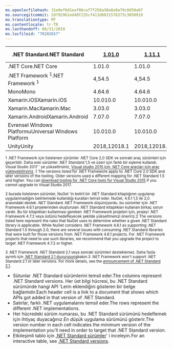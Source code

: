 ```yaml
---
ms.openlocfilehash: 31e0ef6d1eaf06caf7f258a38e8a9a79c0d50a07
ms.sourcegitcommit: 2d792961ed48f235cf413d6031576373c3050918
ms.translationtype: MT
ms.contentlocale: tr-TR
ms.lasthandoff: 08/31/2019
ms.locfileid: "70202657"
---
```

| <span data-ttu-id="59851-101">.NET Standard</span><span class="sxs-lookup"><span data-stu-id="59851-101">.NET Standard</span></span>              | <span data-ttu-id="59851-102">[1,0]</span><span class="sxs-lookup"><span data-stu-id="59851-102">[1.0]</span></span>  | <span data-ttu-id="59851-103">[1,1]</span><span class="sxs-lookup"><span data-stu-id="59851-103">[1.1]</span></span>  | <span data-ttu-id="59851-104">[1,2]</span><span class="sxs-lookup"><span data-stu-id="59851-104">[1.2]</span></span> | <span data-ttu-id="59851-105">[1,3]</span><span class="sxs-lookup"><span data-stu-id="59851-105">[1.3]</span></span> | <span data-ttu-id="59851-106">[1,4]</span><span class="sxs-lookup"><span data-stu-id="59851-106">[1.4]</span></span> | <span data-ttu-id="59851-107">[1,5]</span><span class="sxs-lookup"><span data-stu-id="59851-107">[1.5]</span></span>              | <span data-ttu-id="59851-108">[1,6]</span><span class="sxs-lookup"><span data-stu-id="59851-108">[1.6]</span></span>              | <span data-ttu-id="59851-109">[2,0]</span><span class="sxs-lookup"><span data-stu-id="59851-109">[2.0]</span></span>               | <span data-ttu-id="59851-110">[2,1] </span><span class="sxs-lookup"><span data-stu-id="59851-110">[2.1] </span></span><br /> <span data-ttu-id="59851-111">Önizleme</span><span class="sxs-lookup"><span data-stu-id="59851-111">Preview</span></span> |
|----------------------------|--------|--------|-------|-------|-------|--------------------|--------------------|---------------------|---------------------
| <span data-ttu-id="59851-112">.NET Core</span><span class="sxs-lookup"><span data-stu-id="59851-112">.NET Core</span></span>                  | <span data-ttu-id="59851-113">1.0</span><span class="sxs-lookup"><span data-stu-id="59851-113">1.0</span></span>    | <span data-ttu-id="59851-114">1.0</span><span class="sxs-lookup"><span data-stu-id="59851-114">1.0</span></span>    | <span data-ttu-id="59851-115">1.0</span><span class="sxs-lookup"><span data-stu-id="59851-115">1.0</span></span>   | <span data-ttu-id="59851-116">1.0</span><span class="sxs-lookup"><span data-stu-id="59851-116">1.0</span></span>   | <span data-ttu-id="59851-117">1.0</span><span class="sxs-lookup"><span data-stu-id="59851-117">1.0</span></span>   | <span data-ttu-id="59851-118">1.0</span><span class="sxs-lookup"><span data-stu-id="59851-118">1.0</span></span>                | <span data-ttu-id="59851-119">1.0</span><span class="sxs-lookup"><span data-stu-id="59851-119">1.0</span></span>                | <span data-ttu-id="59851-120">2,0</span><span class="sxs-lookup"><span data-stu-id="59851-120">2.0</span></span>                 | <span data-ttu-id="59851-121">3.0</span><span class="sxs-lookup"><span data-stu-id="59851-121">3.0</span></span> |
| <span data-ttu-id="59851-122">.NET Framework <sup>1</sup></span><span class="sxs-lookup"><span data-stu-id="59851-122">.NET Framework <sup>1</sup></span></span>| <span data-ttu-id="59851-123">4,5</span><span class="sxs-lookup"><span data-stu-id="59851-123">4.5</span></span>    | <span data-ttu-id="59851-124">4,5</span><span class="sxs-lookup"><span data-stu-id="59851-124">4.5</span></span>    | <span data-ttu-id="59851-125">4.5.1</span><span class="sxs-lookup"><span data-stu-id="59851-125">4.5.1</span></span> | <span data-ttu-id="59851-126">4.6</span><span class="sxs-lookup"><span data-stu-id="59851-126">4.6</span></span>   | <span data-ttu-id="59851-127">4.6.1</span><span class="sxs-lookup"><span data-stu-id="59851-127">4.6.1</span></span> | <span data-ttu-id="59851-128">4.6.1 <sup>2</sup></span><span class="sxs-lookup"><span data-stu-id="59851-128">4.6.1 <sup>2</sup></span></span> | <span data-ttu-id="59851-129">4.6.1 <sup>2</sup></span><span class="sxs-lookup"><span data-stu-id="59851-129">4.6.1 <sup>2</sup></span></span> | <span data-ttu-id="59851-130">4.6.1 <sup>2</sup></span><span class="sxs-lookup"><span data-stu-id="59851-130">4.6.1 <sup>2</sup></span></span>  | <span data-ttu-id="59851-131">YOK<sup>3</sup></span><span class="sxs-lookup"><span data-stu-id="59851-131">N/A<sup>3</sup></span></span> |
| <span data-ttu-id="59851-132">Mono</span><span class="sxs-lookup"><span data-stu-id="59851-132">Mono</span></span>                       | <span data-ttu-id="59851-133">4.6</span><span class="sxs-lookup"><span data-stu-id="59851-133">4.6</span></span>    | <span data-ttu-id="59851-134">4.6</span><span class="sxs-lookup"><span data-stu-id="59851-134">4.6</span></span>    | <span data-ttu-id="59851-135">4.6</span><span class="sxs-lookup"><span data-stu-id="59851-135">4.6</span></span>   | <span data-ttu-id="59851-136">4.6</span><span class="sxs-lookup"><span data-stu-id="59851-136">4.6</span></span>   | <span data-ttu-id="59851-137">4.6</span><span class="sxs-lookup"><span data-stu-id="59851-137">4.6</span></span>   | <span data-ttu-id="59851-138">4.6</span><span class="sxs-lookup"><span data-stu-id="59851-138">4.6</span></span>                | <span data-ttu-id="59851-139">4.6</span><span class="sxs-lookup"><span data-stu-id="59851-139">4.6</span></span>                | <span data-ttu-id="59851-140">5,4</span><span class="sxs-lookup"><span data-stu-id="59851-140">5.4</span></span>                 | <span data-ttu-id="59851-141">6.4</span><span class="sxs-lookup"><span data-stu-id="59851-141">6.4</span></span> |
| <span data-ttu-id="59851-142">Xamarin.iOS</span><span class="sxs-lookup"><span data-stu-id="59851-142">Xamarin.iOS</span></span>                | <span data-ttu-id="59851-143">10.0</span><span class="sxs-lookup"><span data-stu-id="59851-143">10.0</span></span>   | <span data-ttu-id="59851-144">10.0</span><span class="sxs-lookup"><span data-stu-id="59851-144">10.0</span></span>   | <span data-ttu-id="59851-145">10.0</span><span class="sxs-lookup"><span data-stu-id="59851-145">10.0</span></span>  | <span data-ttu-id="59851-146">10.0</span><span class="sxs-lookup"><span data-stu-id="59851-146">10.0</span></span>  | <span data-ttu-id="59851-147">10.0</span><span class="sxs-lookup"><span data-stu-id="59851-147">10.0</span></span>  | <span data-ttu-id="59851-148">10.0</span><span class="sxs-lookup"><span data-stu-id="59851-148">10.0</span></span>               | <span data-ttu-id="59851-149">10.0</span><span class="sxs-lookup"><span data-stu-id="59851-149">10.0</span></span>               | <span data-ttu-id="59851-150">10,14</span><span class="sxs-lookup"><span data-stu-id="59851-150">10.14</span></span>               | <span data-ttu-id="59851-151">12,16</span><span class="sxs-lookup"><span data-stu-id="59851-151">12.16</span></span> |
| <span data-ttu-id="59851-152">Xamarin.Mac</span><span class="sxs-lookup"><span data-stu-id="59851-152">Xamarin.Mac</span></span>                | <span data-ttu-id="59851-153">3.0</span><span class="sxs-lookup"><span data-stu-id="59851-153">3.0</span></span>    | <span data-ttu-id="59851-154">3.0</span><span class="sxs-lookup"><span data-stu-id="59851-154">3.0</span></span>    | <span data-ttu-id="59851-155">3.0</span><span class="sxs-lookup"><span data-stu-id="59851-155">3.0</span></span>   | <span data-ttu-id="59851-156">3.0</span><span class="sxs-lookup"><span data-stu-id="59851-156">3.0</span></span>   | <span data-ttu-id="59851-157">3.0</span><span class="sxs-lookup"><span data-stu-id="59851-157">3.0</span></span>   | <span data-ttu-id="59851-158">3.0</span><span class="sxs-lookup"><span data-stu-id="59851-158">3.0</span></span>                | <span data-ttu-id="59851-159">3.0</span><span class="sxs-lookup"><span data-stu-id="59851-159">3.0</span></span>                | <span data-ttu-id="59851-160">3.8</span><span class="sxs-lookup"><span data-stu-id="59851-160">3.8</span></span>                 | <span data-ttu-id="59851-161">5,16</span><span class="sxs-lookup"><span data-stu-id="59851-161">5.16</span></span> |
| <span data-ttu-id="59851-162">Xamarin.Android</span><span class="sxs-lookup"><span data-stu-id="59851-162">Xamarin.Android</span></span>            | <span data-ttu-id="59851-163">7.0</span><span class="sxs-lookup"><span data-stu-id="59851-163">7.0</span></span>    | <span data-ttu-id="59851-164">7.0</span><span class="sxs-lookup"><span data-stu-id="59851-164">7.0</span></span>    | <span data-ttu-id="59851-165">7.0</span><span class="sxs-lookup"><span data-stu-id="59851-165">7.0</span></span>   | <span data-ttu-id="59851-166">7.0</span><span class="sxs-lookup"><span data-stu-id="59851-166">7.0</span></span>   | <span data-ttu-id="59851-167">7.0</span><span class="sxs-lookup"><span data-stu-id="59851-167">7.0</span></span>   | <span data-ttu-id="59851-168">7.0</span><span class="sxs-lookup"><span data-stu-id="59851-168">7.0</span></span>                | <span data-ttu-id="59851-169">7.0</span><span class="sxs-lookup"><span data-stu-id="59851-169">7.0</span></span>                | <span data-ttu-id="59851-170">8.0</span><span class="sxs-lookup"><span data-stu-id="59851-170">8.0</span></span>                 | <span data-ttu-id="59851-171">10.0</span><span class="sxs-lookup"><span data-stu-id="59851-171">10.0</span></span> |
| <span data-ttu-id="59851-172">Evrensel Windows Platformu</span><span class="sxs-lookup"><span data-stu-id="59851-172">Universal Windows Platform</span></span> | <span data-ttu-id="59851-173">10.0</span><span class="sxs-lookup"><span data-stu-id="59851-173">10.0</span></span>   | <span data-ttu-id="59851-174">10.0</span><span class="sxs-lookup"><span data-stu-id="59851-174">10.0</span></span>   | <span data-ttu-id="59851-175">10.0</span><span class="sxs-lookup"><span data-stu-id="59851-175">10.0</span></span>  | <span data-ttu-id="59851-176">10.0</span><span class="sxs-lookup"><span data-stu-id="59851-176">10.0</span></span>  | <span data-ttu-id="59851-177">10.0</span><span class="sxs-lookup"><span data-stu-id="59851-177">10.0</span></span>  | <span data-ttu-id="59851-178">10.0.16299</span><span class="sxs-lookup"><span data-stu-id="59851-178">10.0.16299</span></span>         | <span data-ttu-id="59851-179">10.0.16299</span><span class="sxs-lookup"><span data-stu-id="59851-179">10.0.16299</span></span>         | <span data-ttu-id="59851-180">10.0.16299</span><span class="sxs-lookup"><span data-stu-id="59851-180">10.0.16299</span></span>          | <span data-ttu-id="59851-181">TBD</span><span class="sxs-lookup"><span data-stu-id="59851-181">TBD</span></span> |
| <span data-ttu-id="59851-182">Unity</span><span class="sxs-lookup"><span data-stu-id="59851-182">Unity</span></span>                      | <span data-ttu-id="59851-183">2018,1</span><span class="sxs-lookup"><span data-stu-id="59851-183">2018.1</span></span> | <span data-ttu-id="59851-184">2018,1</span><span class="sxs-lookup"><span data-stu-id="59851-184">2018.1</span></span> | <span data-ttu-id="59851-185">2018,1</span><span class="sxs-lookup"><span data-stu-id="59851-185">2018.1</span></span>| <span data-ttu-id="59851-186">2018,1</span><span class="sxs-lookup"><span data-stu-id="59851-186">2018.1</span></span>| <span data-ttu-id="59851-187">2018,1</span><span class="sxs-lookup"><span data-stu-id="59851-187">2018.1</span></span>| <span data-ttu-id="59851-188">2018,1</span><span class="sxs-lookup"><span data-stu-id="59851-188">2018.1</span></span>             |  <span data-ttu-id="59851-189">2018,1</span><span class="sxs-lookup"><span data-stu-id="59851-189">2018.1</span></span>            | <span data-ttu-id="59851-190">2018,1</span><span class="sxs-lookup"><span data-stu-id="59851-190">2018.1</span></span>              | <span data-ttu-id="59851-191">TBD</span><span class="sxs-lookup"><span data-stu-id="59851-191">TBD</span></span> |

<span data-ttu-id="59851-192"><sup>1 .NET Framework için listelenen sürümler .NET Core 2,0 SDK ve sonraki araç sürümleri için geçerlidir. Daha eski sürümler .NET Standard 1,5 ve üzeri için farklı bir eşleme kullandı. Visual Studio 2017 ' ye yükseltirsiniz, [Visual studio 2015 için .NET Core araçları için araç yükleyebilirsiniz](https://github.com/dotnet/core/blob/master/release-notes/download-archive.md) .</sup></span><span class="sxs-lookup"><span data-stu-id="59851-192"><sup>1 The versions listed for .NET Framework apply to .NET Core 2.0 SDK and later versions of the tooling. Older versions used a different mapping for .NET Standard 1.5 and higher. You can [download tooling for .NET Core tools for Visual Studio 2015](https://github.com/dotnet/core/blob/master/release-notes/download-archive.md) if you cannot upgrade to Visual Studio 2017.</sup></span></span>

<span data-ttu-id="59851-193"><sup>2 burada listelenen sürümler, NuGet 'in belirli bir .NET Standard kitaplığının uygulanıp uygulanmadığını belirlemede kullandığı kuralları temsil eder. NuGet, 4.6.1 1,5 ile 2,0 arasındaki destek .NET Standard .NET Framework düşünüyordu. bu sürümler için .NET Framework 4.6.1 projelerinden oluşturulan .NET Standard kitaplıkları kullanan birkaç sorun vardır. Bu tür kitaplıkları kullanması gereken .NET Framework projeleri için, projeyi .NET Framework 4.7.2 veya üstünü hedefleyecek şekilde yükseltmenizi öneririz.</sup></span><span class="sxs-lookup"><span data-stu-id="59851-193"><sup>2 The versions listed here represent the rules that NuGet uses to determine whether a given .NET Standard library is applicable. While NuGet considers .NET Framework 4.6.1 as supporting .NET Standard 1.5 through 2.0, there are several issues with consuming .NET Standard libraries that were built for those versions from .NET Framework 4.6.1 projects. For .NET Framework projects that need to use such libraries, we recommend that you upgrade the project to target .NET Framework 4.7.2 or higher.</sup></span></span>

<span data-ttu-id="59851-194"><sup>3 .NET Framework .NET Standard 2,1 veya sonraki sürümleri desteklemez. Daha fazla ayrıntı için [.NET Standard 2,1 duyurusuna](https://devblogs.microsoft.com/dotnet/announcing-net-standard-2-1/)bakın.</sup></span><span class="sxs-lookup"><span data-stu-id="59851-194"><sup>3 .NET Framework won't support .NET Standard 2.1 or later versions. For more details, see the [announcement of .NET Standard 2.1](https://devblogs.microsoft.com/dotnet/announcing-net-standard-2-1/).</sup></span></span>

- <span data-ttu-id="59851-195">Sütunlar .NET Standard sürümlerini temsil eder.</span><span class="sxs-lookup"><span data-stu-id="59851-195">The columns represent .NET Standard versions.</span></span> <span data-ttu-id="59851-196">Her üst bilgi hücresi, bu .NET Standard sürümünde hangi API 'Lerin eklendiğini gösteren bir belge bağlantıdır.</span><span class="sxs-lookup"><span data-stu-id="59851-196">Each header cell is a link to a document that shows which APIs got added in that version of .NET Standard.</span></span>
- <span data-ttu-id="59851-197">Satırlar, farklı .NET uygulamalarını temsil eder.</span><span class="sxs-lookup"><span data-stu-id="59851-197">The rows represent the different .NET implementations.</span></span>
- <span data-ttu-id="59851-198">Her hücredeki sürüm numarası, bu .NET Standard sürümünü hedeflemek için ihtiyaç duyacağınız *En düşük* uygulama sürümünü gösterir.</span><span class="sxs-lookup"><span data-stu-id="59851-198">The version number in each cell indicates the *minimum* version of the implementation you'll need in order to target that .NET Standard version.</span></span>
- <span data-ttu-id="59851-199">Etkileşimli tablo için [.NET Standard sürümler](https://dotnet.microsoft.com/platform/dotnet-standard#versions)' i inceleyin.</span><span class="sxs-lookup"><span data-stu-id="59851-199">For an interactive table, see [.NET Standard versions](https://dotnet.microsoft.com/platform/dotnet-standard#versions).</span></span>

[1,0]: https://github.com/dotnet/standard/blob/master/docs/versions/netstandard1.0.md
[1.0]: https://github.com/dotnet/standard/blob/master/docs/versions/netstandard1.0.md
[1,1]: https://github.com/dotnet/standard/blob/master/docs/versions/netstandard1.1.md
[1.1]: https://github.com/dotnet/standard/blob/master/docs/versions/netstandard1.1.md
[1,2]: https://github.com/dotnet/standard/blob/master/docs/versions/netstandard1.2.md
[1.2]: https://github.com/dotnet/standard/blob/master/docs/versions/netstandard1.2.md
[1,3]: https://github.com/dotnet/standard/blob/master/docs/versions/netstandard1.3.md
[1.3]: https://github.com/dotnet/standard/blob/master/docs/versions/netstandard1.3.md
[1,4]: https://github.com/dotnet/standard/blob/master/docs/versions/netstandard1.4.md
[1.4]: https://github.com/dotnet/standard/blob/master/docs/versions/netstandard1.4.md
[1,5]: https://github.com/dotnet/standard/blob/master/docs/versions/netstandard1.5.md
[1.5]: https://github.com/dotnet/standard/blob/master/docs/versions/netstandard1.5.md
[1,6]: https://github.com/dotnet/standard/blob/master/docs/versions/netstandard1.6.md
[1.6]: https://github.com/dotnet/standard/blob/master/docs/versions/netstandard1.6.md
[2,0]: https://github.com/dotnet/standard/blob/master/docs/versions/netstandard2.0.md
[2.0]: https://github.com/dotnet/standard/blob/master/docs/versions/netstandard2.0.md
[2,1]: https://github.com/dotnet/standard/blob/master/docs/versions/netstandard2.1.md
[2.1]: https://github.com/dotnet/standard/blob/master/docs/versions/netstandard2.1.md
